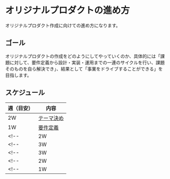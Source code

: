 # オリジナルプロダクトの進め方

オリジナルプロダクト作成に向けての進め方になります。

## ゴール

オリジナルプロダクトの作成をどのようにしてやっていくのか、具体的には「課題に対して、要件定義から設計・実装・運用までの一連のサイクルを行い、課題そのものを自ら解決でき」、結果として「事業をドライブすることができる」を目指します。

## スケジュール

| 週（目安） | 内容 |
| -------- | --- |
| 2W | [テーマ決め](/documents/THEME.md) |
| 1W | [要件定義](/documents/REQUIREMENT_DEFINITION.md) |
<!-- | 2W | [設計](/documents/ORIGINAL_PRODUCT_DESIGN.md) | -->
<!-- | 3W | [コア機能](/documents/ORIGINAL_PRODUCT_CORE.md) | -->
<!-- | 3W | [インフラ](/documents/ORIGINAL_PRODUCT_INFRASTRUCTURE.md) | -->
<!-- | 2W | [MVP](/documents/ORIGINAL_PRODUCT_MVP.md) | -->
<!-- | 1W | [ユーザーインタビュー](/documents/ORIGINAL_PRODUCT_INTERVIEW.md) | -->
